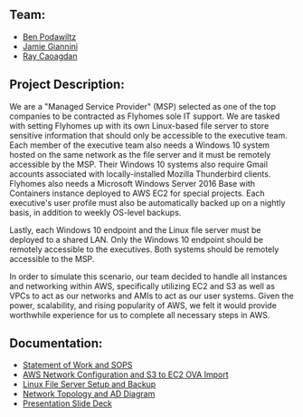## Team:
* [Ben Podawiltz](https://github.com/benpodawiltz)
* [Jamie Giannini](https://github.com/JGiannini)
* [Ray Caoagdan](https://github.com/rcaoagdan)

## Project Description:
We are a "Managed Service Provider" (MSP) selected as one of the top companies to be contracted as Flyhomes sole IT support. We are tasked with setting Flyhomes up with its own Linux-based file server to store sensitive information that should only be accessible to the executive team. Each member of the executive team also needs a Windows 10 system hosted on the same network as the file server and it must be remotely accessible by the MSP. Their Windows 10 systems also require Gmail accounts associated with locally-installed Mozilla Thunderbird clients. Flyhomes also needs a Microsoft Windows Server 2016 Base with Containers instance deployed to AWS EC2 for special projects. Each executive's user profile must also be automatically backed up on a nightly basis, in addition to weekly OS-level backups. 

Lastly, each Windows 10 endpoint and the Linux file server must be deployed to a shared LAN. Only the Windows 10 endpoint should be remotely accessible to the executives. Both systems should be remotely accessible to the MSP. 

In order to simulate this scenario, our team decided to handle all instances and networking within AWS, specifically utilizing EC2 and S3 as well as VPCs to act as our networks and AMIs to act as our user systems. Given the power, scalability, and rising popularity of AWS, we felt it would provide worthwhile experience for us to complete all necessary steps in AWS.

## Documentation:
* [Statement of Work and SOPS](https://docs.google.com/document/d/1mZdO2vRkZy8hxwWiL_pVDoiAzJsEjf3Y8kdbJY6s8OU/edit?usp=sharing)
* [AWS Network Configuration and S3 to EC2 OVA Import](https://docs.google.com/document/d/1bdQWQwTo7sG_6oQg0SHU88PjvG1E25GkAkqQB5RNbO0/edit#heading=h.v4hmhhyopoai)
* [Linux File Server Setup and Backup](https://docs.google.com/document/d/1gImYM5J1oS3ANc2rCKISZBPM2WuyEqOXrERz58wsvuI/)
* [Network Topology and AD Diagram](https://drive.google.com/file/d/1xr_CqljbbI2NYOyGu0TB4AQd1Iut5UJ1/view?usp=sharing)
* [Presentation Slide Deck](https://docs.google.com/presentation/d/1_Ij6xXxs8-CWuASQtdiqwWP--PlvI2tKtdzbewb5TYg/edit?usp=sharing)
